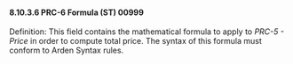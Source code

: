#### 8.10.3.6 PRC-6 Formula (ST) 00999

Definition: This field contains the mathematical formula to apply to _PRC-5 - Price_ in order to compute total price. The syntax of this formula must conform to Arden Syntax rules.
